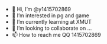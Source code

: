 - 👋 Hi, I’m @y1415702869
- 👀 I’m interested in pg and game
- 🌱 I’m currently learning at XMUT
- 💞️ I’m looking to collaborate on ...
- 📫 How to reach me QQ 1415702869

<!---
y1415702869/y1415702869 is a ✨ special ✨ repository because its `README.md` (this file) appears on your GitHub profile.
You can click the Preview link to take a look at your changes.
--->
